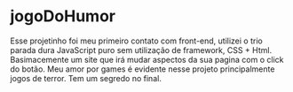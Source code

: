 # jogoDoHumor
Esse projetinho foi meu primeiro contato com front-end, utilizei o trio parada dura JavaScript puro sem utilização de framework, CSS + Html.
Basimacemente um site que irá mudar aspectos da sua pagina com o click do botão. Meu amor por games é evidente nesse projeto principalmente jogos de terror.
Tem um segredo no final.
